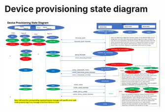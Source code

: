 # Device provisioning state diagram


![Screenshot](../assets/Device_Provisioning_State_diagram.png)
